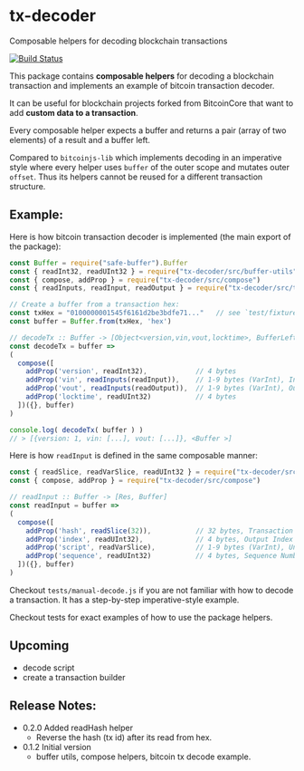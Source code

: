# tx-decoder
Composable helpers for decoding blockchain transactions

[![Build Status](https://travis-ci.org/ilyavf/tx-decoder.png?branch=master)](https://travis-ci.org/ilyavf/tx-decoder)

This package contains **composable helpers** for decoding a blockchain transaction and implements an example of bitcoin transaction decoder.

It can be useful for blockchain projects forked from BitcoinCore that want to add **custom data to a transaction**.

Every composable helper expects a buffer and returns a pair (array of two elements) of a result and a buffer left.

Compared to `bitcoinjs-lib` which implements decoding in an imperative style where every helper uses `buffer`
of the outer scope and mutates outer `offset`. Thus its helpers cannot be reused for a different transaction structure.

## Example:

Here is how bitcoin transaction decoder is implemented (the main export of the package):
```javascript
const Buffer = require("safe-buffer").Buffer
const { readInt32, readUInt32 } = require("tx-decoder/src/buffer-utils")
const { compose, addProp } = require("tx-decoder/src/compose")
const { readInputs, readInput, readOutput } = require("tx-decoder/src/tx-decoder")

// Create a buffer from a transaction hex:
const txHex = "0100000001545f6161d2be3bdfe71..."   // see `test/fixture.js` for a full tx example
const buffer = Buffer.from(txHex, 'hex')

// decodeTx :: Buffer -> [Object<version,vin,vout,locktime>, BufferLeft]
const decodeTx = buffer =>
(
  compose([
    addProp('version', readInt32),            // 4 bytes
    addProp('vin', readInputs(readInput)),    // 1-9 bytes (VarInt), Input counter; Variable, Inputs
    addProp('vout', readInputs(readOutput)),  // 1-9 bytes (VarInt), Output counter; Variable, Outputs
    addProp('locktime', readUInt32)           // 4 bytes
  ])({}, buffer)
)

console.log( decodeTx( buffer ) )
// > [{version: 1, vin: [...], vout: [...]}, <Buffer >]
```

Here is how `readInput` is defined in the same composable manner:
```javascript
const { readSlice, readVarSlice, readUInt32 } = require("tx-decoder/src/buffer-utils")
const { compose, addProp } = require("tx-decoder/src/compose")

// readInput :: Buffer -> [Res, Buffer]
const readInput = buffer =>
(
  compose([
    addProp('hash', readSlice(32)),           // 32 bytes, Transaction Hash
    addProp('index', readUInt32),             // 4 bytes, Output Index
    addProp('script', readVarSlice),          // 1-9 bytes (VarInt), Unlocking-Script Size; Variable, Unlocking-Script
    addProp('sequence', readUInt32)           // 4 bytes, Sequence Number
  ])({}, buffer)
)
```

Checkout `tests/manual-decode.js` if you are not familiar with how to decode a transaction. It has a step-by-step imperative-style example.

Checkout tests for exact examples of how to use the package helpers.

## Upcoming

- decode script
- create a transaction builder

## Release Notes:
- 0.2.0 Added readHash helper
  - Reverse the hash (tx id) after its read from hex.
- 0.1.2 Initial version
  - buffer utils, compose helpers, bitcoin tx decode example.
